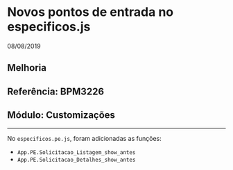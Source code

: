 # Novos pontos de entrada no especificos.js
08/08/2019
## Melhoria
## Referência: BPM3226
## Módulo: Customizações
***

No `especificos.pe.js`, foram adicionadas as funções:

* `App.PE.Solicitacao_Listagem_show_antes`
* `App.PE.Solicitacao_Detalhes_show_antes`